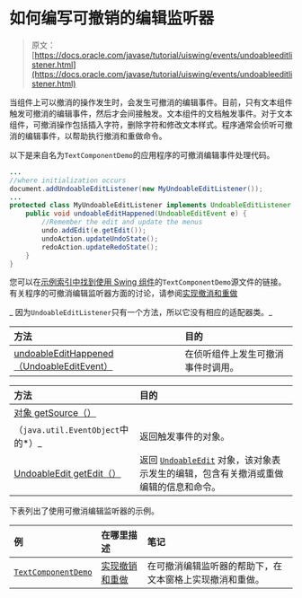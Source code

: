 # 如何编写可撤销的编辑监听器

> 原文： [https://docs.oracle.com/javase/tutorial/uiswing/events/undoableeditlistener.html](https://docs.oracle.com/javase/tutorial/uiswing/events/undoableeditlistener.html)

当组件上可以撤消的操作发生时，会发生可撤消的编辑事件。目前，只有文本组件触发可撤消的编辑事件，然后才会间接触发。文本组件的文档触发事件。对于文本组件，可撤消操作包括插入字符，删除字符和修改文本样式。程序通常会侦听可撤消的编辑事件，以帮助执行撤消和重做命令。

以下是来自名为`TextComponentDemo`的应用程序的可撤消编辑事件处理代码。

```java
...
//where initialization occurs
document.addUndoableEditListener(new MyUndoableEditListener());
...
protected class MyUndoableEditListener implements UndoableEditListener {
    public void undoableEditHappened(UndoableEditEvent e) {
        //Remember the edit and update the menus
        undo.addEdit(e.getEdit());
        undoAction.updateUndoState();
        redoAction.updateRedoState();
    }
}  

```

您可以在[示例索引中找到使用 Swing 组件](../examples/components/index.html#TextComponentDemo)的`TextComponentDemo`源文件的链接。有关程序的可撤消编辑监听器方面的讨论，请参阅[实现撤消和重做](../components/generaltext.html#undo)

_ 因为`UndoableEditListener`只有一个方法，所以它没有相应的适配器类。_

| 方法 | 目的 |
| :-- | :-- |
| [undoableEditHappened（UndoableEditEvent）](https://docs.oracle.com/javase/8/docs/api/javax/swing/event/UndoableEditListener.html#undoableEditHappened-javax.swing.event.UndoableEditEvent-) | 在侦听组件上发生可撤消事件时调用。 |

| 方法 | 目的 |
| :-- | :-- |
| [对象 getSource（）](https://docs.oracle.com/javase/8/docs/api/java/util/EventObject.html#getSource--)
（`java.util.EventObject`中的*）_ | 返回触发事件的对象。 |
| [UndoableEdit getEdit（）](https://docs.oracle.com/javase/8/docs/api/javax/swing/event/UndoableEditEvent.html#getEdit--) | 返回 [`UndoableEdit`](https://docs.oracle.com/javase/8/docs/api/javax/swing/undo/UndoableEdit.html) 对象，该对象表示发生的编辑，包含有关撤消或重做编辑的信息和命令。 |

下表列出了使用可撤消编辑监听器的示例。

| 例 | 在哪里描述 | 笔记 |
| :-- | :-- | :-- |
| [`TextComponentDemo`](../examples/components/index.html#TextComponentDemo) | [实现撤销和重做](../components/generaltext.html#undo) | 在可撤消编辑监听器的帮助下，在文本窗格上实现撤消和重做。 |